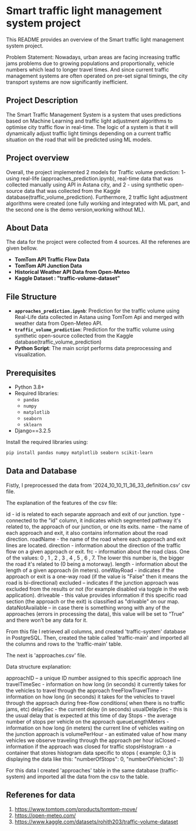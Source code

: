 # Smart traffic light management system project

This README provides an overview of the  Smart traffic light management system project. 

Problem Statement: 
Nowadays, urban areas are  facing increasing traffic jams problems due to growing populations and proportionally, vehicle numbers which lead to longer travel times. And since current traffic management systems are often operated on pre-set signal timings, the city transport systems are now significantly inefficient. 


## Project Description

The Smart Traffic Management System is a system that uses predictions based on Machine Learning and traffic light adjustment algorithms to optimise city traffic flow in real-time. The logic of a system is that it will dynamically adjust traffic light timings depending on a current traffic situation on the road that will be predicted using ML models. 

## Project overview
Overall, the project implemented 2 models  for Traffic volume prediction: 1- using real-life (approaches_prediction.ipynb), real-time data that was collected manually using API in Astana city, and 2 - using synthetic open-source data that was collected from the Kaggle database(traffic_volume_prediction). Furthermore, 2 traffic light adjustment algorithms were created (one fully working and integrated with ML part,  and the second one is the demo version,working without ML).

## About Data

The data for the project were collected from 4 sources. All the referenes are given bellow. 
- **TomTom API Traffic Flow Data** 
- **TomTom API Junction Data** 
- **Historical Weather API Data from Open-Meteo**
- **Kaggle Dataset : "traffic-volume-dataset"**

## File Structure

- **`approaches_prediction.ipynb`**: Prediction for the traffic volume using Real-Life data collected in Astana using TomTom Api and merged with weather data from Open-Meteo API. 
- **`traffic_volume_prediction`**:  Prediction for the traffic volume using synthetic open-source collected from the Kaggle database(traffic_volume_prediction)
- **Python Script**: The main script performs data preprocessing and visualization.

## Prerequisites

- Python 3.8+
- Required libraries:
  - `pandas`
  - `numpy`
  - `matplotlib`
  - `seaborn`
  - `sklearn`
- Django==3.2.5

Install the required libraries using:
```bash
pip install pandas numpy matplotlib seaborn scikit-learn
```

## Data and Database 
Fistly, I preprocessed the data from '2024_10_10_11_36_33_definition.csv' csv file.

The explanation of the features of the csv file:

id -   id is related to each separate approach and exit of our junction.
type - connected to the "id" column, it indicates which segmented pathway it's related to, the approach
of our junction, or one its exits.
name - the name of each approach and exit, it also contains information about the road direction.
roadName - the name of the road where each approach and exit lines are located.
direction - information about the direction of the traffic flow on a given approach or exit.
frc - information about the road class. One of the values: 0 , 1 , 2 , 3 , 4 , 5 , 6 , 7. The lower this number
is, the bigger the road it's related to (0 being a motorway).
length - information about the length of a given approach (in meters).
oneWayRoad - indicates if the approach or exit is a one-way road (if the value is "False" then it means
the road is bi-directional)
excluded – indicates if the junction approach was excluded from the results or not (for example disabled
via toggle in the web application).
driveable - this value provides information if this specific road section (the approach or the exit) is
classified as "drivable" on our map.
dataNotAvailable – in case there is something wrong with any of the approaches (errors in processing
the data), this value will be set to “True” and there won’t be any data for it.

From this file I retrieved all columns, and created 'traffic-system' database in PostgreSQL. Then, created the table called 'traffic-main' and imported all the columns and rows to the 'traffic-main' table.



The next is 'approaches.csv' file.

Data structure explanation:

approachID – a unique ID number assigned to this specific approach line
travelTimeSec - information on how long (in seconds) it currently takes for the vehicles to travel through the approach
freeFlowTravelTime - information on how long (in seconds) it takes for the vehicles to travel through the approach during free-flow conditions( when there is no traffic jams, etc)
delaySec - the current delay (in seconds)
usualDelaySec - this is the usual delay that is expected at this time of day
Stops - the average number of stops per vehicle on the approach
queueLengthMeters - information on how long (in meters) the current line of vehicles waiting on the junction approach is
volumePerHour - an estimated value of how many vehicles we observe traveling through the approach per hour
isClosed – information if the approach was closed for traffic
stopsHistogram - a container that stores histogram data specific to stops ( example: 0,3 is displaying the data like this: "numberOfStops": 0, "numberOfVehicles": 3)

For this data I created 'approaches' table in the same database (traffic-system) and imported all the data from the csv to the table.

##


## Referenes for data 
1.	https://www.tomtom.com/products/tomtom-move/ 
2.	https://open-meteo.com/ 
3.	https://www.kaggle.com/datasets/rohith203/traffic-volume-dataset 

